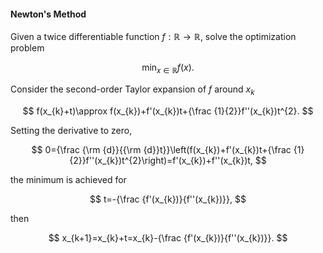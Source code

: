 #### Newton's Method

Given a twice differentiable function $f:\mathbb {R} \to \mathbb {R}$, solve the optimization problem

$$
\min _{x\in \mathbb {R} }f(x).
$$

Consider the second-order Taylor expansion of $f$ around $x_{k}$

$$
f(x_{k}+t)\approx f(x_{k})+f'(x_{k})t+{\frac {1}{2}}f''(x_{k})t^{2}.
$$

Setting the derivative to zero,

$$
0={\frac {\rm {d}}{{\rm {d}}t}}\left(f(x_{k})+f'(x_{k})t+{\frac {1}{2}}f''(x_{k})t^{2}\right)=f'(x_{k})+f''(x_{k})t,
$$

the minimum is achieved for

$$
t=-{\frac {f'(x_{k})}{f''(x_{k})}},
$$

then

$$
x_{k+1}=x_{k}+t=x_{k}-{\frac {f'(x_{k})}{f''(x_{k})}}.
$$

